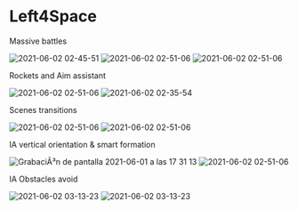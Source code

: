 # Left4Space

Massive battles

![2021-06-02 02-45-51](https://user-images.githubusercontent.com/8351520/120407254-0fce2b80-c34d-11eb-89a0-c8214c4878ee.gif)
![2021-06-02 02-51-06](https://user-images.githubusercontent.com/8351520/120412135-4fe5dc00-c356-11eb-8947-99d6d48a03b7.gif)
![2021-06-02 02-51-06](https://user-images.githubusercontent.com/8351520/120412546-077aee00-c357-11eb-913e-8e0b7525a180.gif)

Rockets and Aim assistant

![2021-06-02 02-51-06](https://user-images.githubusercontent.com/8351520/120409918-4195c100-c352-11eb-9f22-80d6edc852ce.gif)
![2021-06-02 02-35-54](https://user-images.githubusercontent.com/8351520/120406791-009aae00-c34c-11eb-9747-f0f2a6807fba.gif)

Scenes transitions

![2021-06-02 02-51-06](https://user-images.githubusercontent.com/8351520/120410576-84a46400-c353-11eb-863a-c4d839e23625.gif)
![2021-06-02 02-51-06](https://user-images.githubusercontent.com/8351520/120410983-52473680-c354-11eb-88ea-e9ecfc4152bc.gif)

IA vertical orientation & smart formation

![GrabaciÃ³n de pantalla 2021-06-01 a las 17 31 13](https://user-images.githubusercontent.com/8351520/120366847-7123d980-c310-11eb-94b5-9c32438c2210.gif)
![2021-06-02 02-51-06](https://user-images.githubusercontent.com/8351520/120411625-66d7fe80-c355-11eb-965d-2a77d7201eca.gif)


IA Obstacles avoid

![2021-06-02 03-13-23](https://user-images.githubusercontent.com/8351520/120413092-f7174300-c357-11eb-9c23-a20b2222f517.gif)
![2021-06-02 03-13-23](https://user-images.githubusercontent.com/8351520/120413342-5ecd8e00-c358-11eb-8b15-b728df61e08f.gif)
